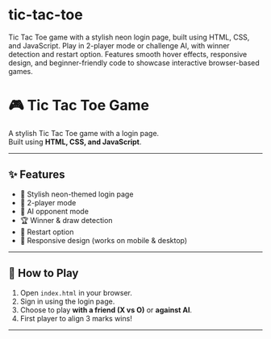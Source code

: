 # tic-tac-toe
Tic Tac Toe game with a stylish neon login page, built using HTML, CSS, and JavaScript. Play in 2-player mode or challenge AI, with winner detection and restart option. Features smooth hover effects, responsive design, and beginner-friendly code to showcase interactive browser-based games.
# 🎮 Tic Tac Toe Game

A stylish Tic Tac Toe game with a login page.  
Built using **HTML, CSS, and JavaScript**.  

---

## ✨ Features
- 🎨 Stylish neon-themed login page  
- 👥 2-player mode  
- 🤖 AI opponent mode  
- 🏆 Winner & draw detection  
- 🔄 Restart option  
- 📱 Responsive design (works on mobile & desktop)  

---

## 🚀 How to Play
1. Open `index.html` in your browser.  
2. Sign in using the login page.  
3. Choose to play **with a friend (X vs O)** or **against AI**.  
4. First player to align 3 marks wins!  

---



